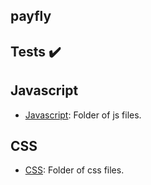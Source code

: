 ## payfly
## Tests :heavy_check_mark:

## Javascript
* [Javascript](./js): Folder of js files.

## CSS
* [CSS](./css): Folder of css files.
